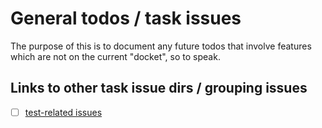 # General todos / task issues
The purpose of this is to document any future todos that involve features which are not on the current "docket", so to 
speak.  

## Links to other task issue dirs / grouping issues
- [ ] [test-related issues](../issues/groupings/tests)
